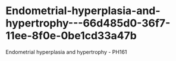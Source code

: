 # Endometrial-hyperplasia-and-hypertrophy---66d485d0-36f7-11ee-8f0e-0be1cd33a47b
Endometrial hyperplasia and hypertrophy - PH161
